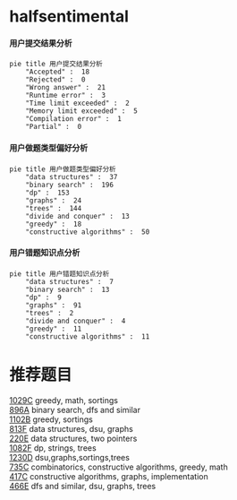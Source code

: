# halfsentimental

<!-- tabs:start -->



#### **用户提交结果分析**

```mermaid
pie title 用户提交结果分析
    "Accepted" :  18
    "Rejected" :  0
    "Wrong answer" :  21
    "Runtime error" :  3
    "Time limit exceeded" :  2
    "Memory limit exceeded" :  5
    "Compilation error" :  1
    "Partial" :  0
```

#### **用户做题类型偏好分析**

```mermaid
pie title 用户做题类型偏好分析
    "data structures" :  37
    "binary search" :  196
    "dp" :  153
    "graphs" :  24
    "trees" :  144
    "divide and conquer" :  13
    "greedy" :  18
    "constructive algorithms" :  50
```
#### **用户错题知识点分析**

```mermaid
pie title 用户错题知识点分析
    "data structures" :  7
    "binary search" :  13
    "dp" :  9
    "graphs" :  91
    "trees" :  2
    "divide and conquer" :  4
    "greedy" :  11
    "constructive algorithms" :  11
```



<!-- tabs:end -->
# 推荐题目
[1029C](https://codeforces.com/contest/1029/problem/C)		greedy,
                        math,
                        sortings		  
[896A](https://codeforces.com/contest/896/problem/A)		binary search,
                        dfs and similar		  
[1102B](https://codeforces.com/contest/1102/problem/B)		greedy,
                        sortings		  
[813F](https://codeforces.com/contest/813/problem/F)		data structures,
                        dsu,
                        graphs		  
[220E](https://codeforces.com/contest/220/problem/E)		data structures,
                        two pointers		  
[1082F](https://codeforces.com/contest/1082/problem/F)		dp,
                        strings,
                        trees		  
[1230D](https://codeforces.com/contest/1230/problem/D)		dsu,graphs,sortings,trees		  
[735C](https://codeforces.com/contest/735/problem/C)		combinatorics,
                        constructive algorithms,
                        greedy,
                        math		  
[417C](https://codeforces.com/contest/417/problem/C)		constructive algorithms,
                        graphs,
                        implementation		  
[466E](https://codeforces.com/contest/466/problem/E)		dfs and similar,
                        dsu,
                        graphs,
                        trees		  
